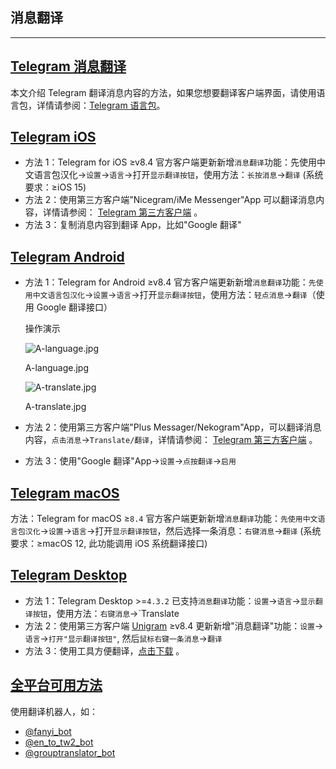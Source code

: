 ## 消息翻译

---

## [Telegram 消息翻译](#telegram消息翻译)

本文介绍 Telegram 翻译消息内容的方法，如果您想要翻译客户端界面，请使用语言包，详情请参阅：[Telegram 语言包](tgwiki/language)。

## [Telegram iOS](#telegram-ios)

- 方法 1：Telegram for iOS ≥v8.4 官方客户端更新新增`消息翻译`功能：先使用中文语言包汉化->`设置`\->`语言`\->打开`显示翻译按钮`，使用方法：`长按消息`\->`翻译` (系统要求：≥iOS 15)
- 方法 2：使用第三方客户端"Nicegram/iMe Messenger"App 可以翻译消息内容，详情请参阅： [Telegram 第三方客户端](tgwiki/thirdparty) 。
- 方法 3：复制消息内容到翻译 App，比如"Google 翻译"

## [Telegram Android](#telegram-android)

- 方法 1：Telegram for Android ≥v8.4 官方客户端更新新增`消息翻译`功能：`先使用中文语言包汉化`\->`设置`\->`语言`\->打开`显示翻译按钮`，使用方法：`轻点消息`\->`翻译`（使用 Google 翻译接口）

  操作演示

  ![A-language.jpg](https://cdn.jsdelivr.net/gh/tgwiki/images/A/language.jpg)

  A-language.jpg

  ![A-translate.jpg](https://cdn.jsdelivr.net/gh/tgwiki/images/A/translate.jpg)

  A-translate.jpg

- 方法 2：使用第三方客户端"Plus Messager/Nekogram"App，可以翻译消息内容，`点击消息`\->`Translate/翻译`，详情请参阅： [Telegram 第三方客户端](tgwiki/thirdparty) 。
- 方法 3：使用"Google 翻译"App->`设置`\->`点按翻译`\->`启用`

## [Telegram macOS](#telegram-macos)

方法：Telegram for macOS ≥`8.4` 官方客户端更新新增`消息翻译`功能：`先使用中文语言包汉化`\->`设置`\->`语言`\->打开`显示翻译按钮`，然后选择一条消息：`右键消息`\->`翻译` (系统要求：≥macOS 12, 此功能调用 iOS 系统翻译接口)

## [Telegram Desktop](#telegram-desktop)

- 方法 1：Telegram Desktop >=`4.3.2` 已支持`消息翻译`功能：`设置`\->`语言`\->`显示翻译按钮`，使用方法：`右键消息`\->\`Translate
- 方法 2：使用第三方客户端 [Unigram](https://www.microsoft.com/store/apps/9n97zckpd60q) ≥v8.4 更新新增"消息翻译"功能：`设置`\->`语言`\->`打开"显示翻译按钮"`, 然后`鼠标右键一条消息`\->`翻译`
- 方法 3：使用工具方便翻译，[点击下载](https://github.com/zu1k/translator/releases) 。

## [全平台可用方法](#全平台可用方法)

使用翻译机器人，如：

- [@fanyi_bot](https://t.me/fanyi_bot)
- [@en_to_tw2_bot](https://t.me/en_to_tw2_bot)
- [@grouptranslator_bot](https://t.me/grouptranslator_bot)
